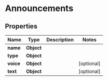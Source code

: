

# Announcements


## Properties

| Name | Type | Description | Notes |
|------------ | ------------- | ------------- | -------------|
|**name** | **Object** |  |  |
|**type** | **Object** |  |  |
|**voice** | **Object** |  |  [optional] |
|**text** | **Object** |  |  [optional] |



